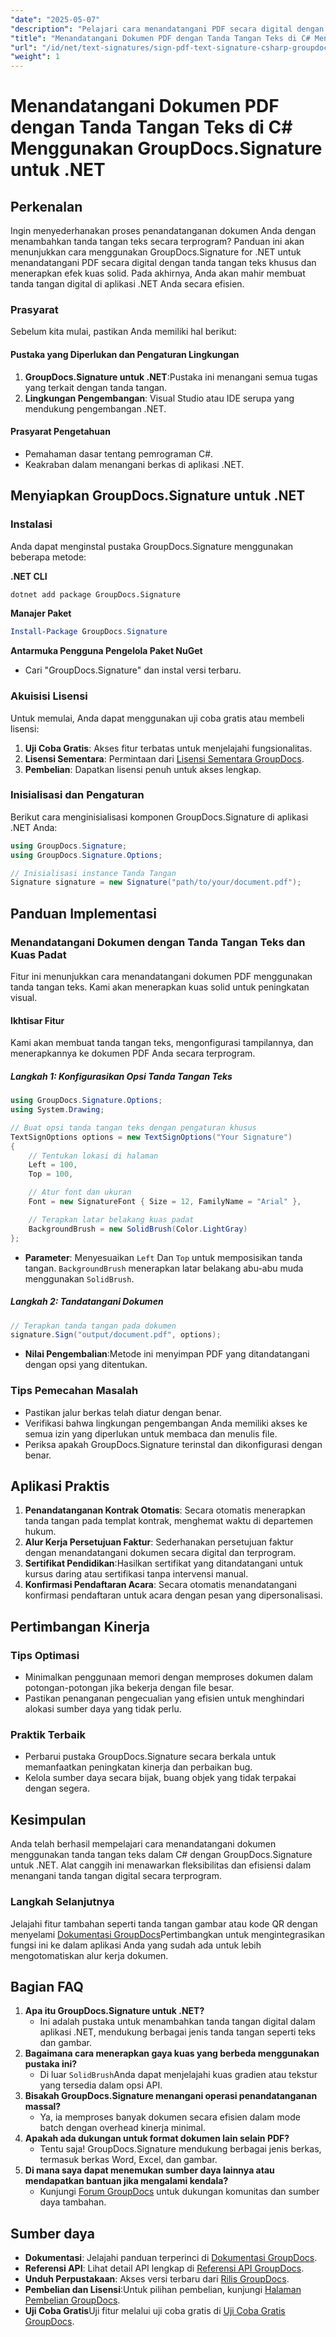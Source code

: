 ```yaml
---
"date": "2025-05-07"
"description": "Pelajari cara menandatangani PDF secara digital dengan tanda tangan teks menggunakan GroupDocs.Signature untuk .NET. Otomatiskan proses penandatanganan dokumen Anda secara efisien."
"title": "Menandatangani Dokumen PDF dengan Tanda Tangan Teks di C# Menggunakan GroupDocs.Signature untuk .NET"
"url": "/id/net/text-signatures/sign-pdf-text-signature-csharp-groupdocs/"
"weight": 1
---
```


# Menandatangani Dokumen PDF dengan Tanda Tangan Teks di C# Menggunakan GroupDocs.Signature untuk .NET

## Perkenalan

Ingin menyederhanakan proses penandatanganan dokumen Anda dengan menambahkan tanda tangan teks secara terprogram? Panduan ini akan menunjukkan cara menggunakan GroupDocs.Signature for .NET untuk menandatangani PDF secara digital dengan tanda tangan teks khusus dan menerapkan efek kuas solid. Pada akhirnya, Anda akan mahir membuat tanda tangan digital di aplikasi .NET Anda secara efisien.

### Prasyarat
Sebelum kita mulai, pastikan Anda memiliki hal berikut:

#### Pustaka yang Diperlukan dan Pengaturan Lingkungan
1. **GroupDocs.Signature untuk .NET**:Pustaka ini menangani semua tugas yang terkait dengan tanda tangan.
2. **Lingkungan Pengembangan**: Visual Studio atau IDE serupa yang mendukung pengembangan .NET.

#### Prasyarat Pengetahuan
- Pemahaman dasar tentang pemrograman C#.
- Keakraban dalam menangani berkas di aplikasi .NET.

## Menyiapkan GroupDocs.Signature untuk .NET

### Instalasi
Anda dapat menginstal pustaka GroupDocs.Signature menggunakan beberapa metode:

**.NET CLI**
```bash
dotnet add package GroupDocs.Signature
```

**Manajer Paket**
```powershell
Install-Package GroupDocs.Signature
```

**Antarmuka Pengguna Pengelola Paket NuGet**
- Cari "GroupDocs.Signature" dan instal versi terbaru.

### Akuisisi Lisensi
Untuk memulai, Anda dapat menggunakan uji coba gratis atau membeli lisensi:
1. **Uji Coba Gratis**: Akses fitur terbatas untuk menjelajahi fungsionalitas.
2. **Lisensi Sementara**: Permintaan dari [Lisensi Sementara GroupDocs](https://purchase.groupdocs.com/temporary-license/).
3. **Pembelian**: Dapatkan lisensi penuh untuk akses lengkap.

### Inisialisasi dan Pengaturan
Berikut cara menginisialisasi komponen GroupDocs.Signature di aplikasi .NET Anda:

```csharp
using GroupDocs.Signature;
using GroupDocs.Signature.Options;

// Inisialisasi instance Tanda Tangan
Signature signature = new Signature("path/to/your/document.pdf");
```

## Panduan Implementasi

### Menandatangani Dokumen dengan Tanda Tangan Teks dan Kuas Padat
Fitur ini menunjukkan cara menandatangani dokumen PDF menggunakan tanda tangan teks. Kami akan menerapkan kuas solid untuk peningkatan visual.

#### Ikhtisar Fitur
Kami akan membuat tanda tangan teks, mengonfigurasi tampilannya, dan menerapkannya ke dokumen PDF Anda secara terprogram.

##### Langkah 1: Konfigurasikan Opsi Tanda Tangan Teks
```csharp
using GroupDocs.Signature.Options;
using System.Drawing;

// Buat opsi tanda tangan teks dengan pengaturan khusus
TextSignOptions options = new TextSignOptions("Your Signature")
{
    // Tentukan lokasi di halaman
    Left = 100,
    Top = 100,

    // Atur font dan ukuran
    Font = new SignatureFont { Size = 12, FamilyName = "Arial" },

    // Terapkan latar belakang kuas padat
    BackgroundBrush = new SolidBrush(Color.LightGray)
};
```
- **Parameter**: Menyesuaikan `Left` Dan `Top` untuk memposisikan tanda tangan. `BackgroundBrush` menerapkan latar belakang abu-abu muda menggunakan `SolidBrush`.

##### Langkah 2: Tandatangani Dokumen
```csharp
// Terapkan tanda tangan pada dokumen
signature.Sign("output/document.pdf", options);
```
- **Nilai Pengembalian**:Metode ini menyimpan PDF yang ditandatangani dengan opsi yang ditentukan.

### Tips Pemecahan Masalah
- Pastikan jalur berkas telah diatur dengan benar.
- Verifikasi bahwa lingkungan pengembangan Anda memiliki akses ke semua izin yang diperlukan untuk membaca dan menulis file.
- Periksa apakah GroupDocs.Signature terinstal dan dikonfigurasi dengan benar.

## Aplikasi Praktis
1. **Penandatanganan Kontrak Otomatis**: Secara otomatis menerapkan tanda tangan pada templat kontrak, menghemat waktu di departemen hukum.
2. **Alur Kerja Persetujuan Faktur**: Sederhanakan persetujuan faktur dengan menandatangani dokumen secara digital dan terprogram.
3. **Sertifikat Pendidikan**:Hasilkan sertifikat yang ditandatangani untuk kursus daring atau sertifikasi tanpa intervensi manual.
4. **Konfirmasi Pendaftaran Acara**: Secara otomatis menandatangani konfirmasi pendaftaran untuk acara dengan pesan yang dipersonalisasi.

## Pertimbangan Kinerja
### Tips Optimasi
- Minimalkan penggunaan memori dengan memproses dokumen dalam potongan-potongan jika bekerja dengan file besar.
- Pastikan penanganan pengecualian yang efisien untuk menghindari alokasi sumber daya yang tidak perlu.

### Praktik Terbaik
- Perbarui pustaka GroupDocs.Signature secara berkala untuk memanfaatkan peningkatan kinerja dan perbaikan bug.
- Kelola sumber daya secara bijak, buang objek yang tidak terpakai dengan segera.

## Kesimpulan
Anda telah berhasil mempelajari cara menandatangani dokumen menggunakan tanda tangan teks dalam C# dengan GroupDocs.Signature untuk .NET. Alat canggih ini menawarkan fleksibilitas dan efisiensi dalam menangani tanda tangan digital secara terprogram.

### Langkah Selanjutnya
Jelajahi fitur tambahan seperti tanda tangan gambar atau kode QR dengan menyelami [Dokumentasi GroupDocs](https://docs.groupdocs.com/signature/net/)Pertimbangkan untuk mengintegrasikan fungsi ini ke dalam aplikasi Anda yang sudah ada untuk lebih mengotomatiskan alur kerja dokumen.

## Bagian FAQ
1. **Apa itu GroupDocs.Signature untuk .NET?**
   - Ini adalah pustaka untuk menambahkan tanda tangan digital dalam aplikasi .NET, mendukung berbagai jenis tanda tangan seperti teks dan gambar.
2. **Bagaimana cara menerapkan gaya kuas yang berbeda menggunakan pustaka ini?**
   - Di luar `SolidBrush`Anda dapat menjelajahi kuas gradien atau tekstur yang tersedia dalam opsi API.
3. **Bisakah GroupDocs.Signature menangani operasi penandatanganan massal?**
   - Ya, ia memproses banyak dokumen secara efisien dalam mode batch dengan overhead kinerja minimal.
4. **Apakah ada dukungan untuk format dokumen lain selain PDF?**
   - Tentu saja! GroupDocs.Signature mendukung berbagai jenis berkas, termasuk berkas Word, Excel, dan gambar.
5. **Di mana saya dapat menemukan sumber daya lainnya atau mendapatkan bantuan jika mengalami kendala?**
   - Kunjungi [Forum GroupDocs](https://forum.groupdocs.com/c/signature/) untuk dukungan komunitas dan sumber daya tambahan.

## Sumber daya
- **Dokumentasi**: Jelajahi panduan terperinci di [Dokumentasi GroupDocs](https://docs.groupdocs.com/signature/net/).
- **Referensi API**: Lihat detail API lengkap di [Referensi API GroupDocs](https://reference.groupdocs.com/signature/net/).
- **Unduh Perpustakaan**: Akses versi terbaru dari [Rilis GroupDocs](https://releases.groupdocs.com/signature/net/).
- **Pembelian dan Lisensi**:Untuk pilihan pembelian, kunjungi [Halaman Pembelian GroupDocs](https://purchase.groupdocs.com/buy).
- **Uji Coba Gratis**Uji fitur melalui uji coba gratis di [Uji Coba Gratis GroupDocs](https://releases.groupdocs.com/signature/net/).